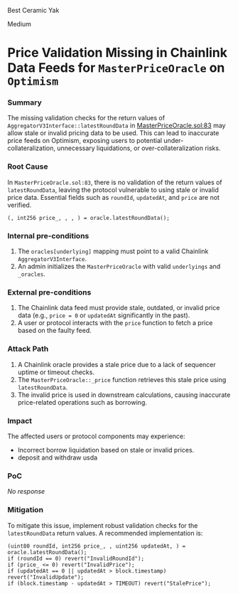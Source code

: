 Best Ceramic Yak

Medium

# Price Validation Missing in Chainlink Data Feeds for `MasterPriceOracle` on `Optimism`

### Summary

The missing validation checks for the return values of `AggregatorV3Interface::latestRoundData` in [MasterPriceOracle.sol:83](https://github.com/sherlock-audit/2024-11-autonomint/blob/0d324e04d4c0ca306e1ae4d4c65f0cb9d681751b/Blockchain/Blockchian/contracts/oracles/MasterPriceOracle.sol#L83) may allow stale or invalid pricing data to be used. This can lead to inaccurate price feeds on Optimism, exposing users to potential under-collateralization, unnecessary liquidations, or over-collateralization risks.

### Root Cause

In `MasterPriceOracle.sol:83`, there is no validation of the return values of `latestRoundData`, leaving the protocol vulnerable to using stale or invalid price data. Essential fields such as `roundId`, `updatedAt`, and `price` are not verified.

```solidity
(, int256 price_, , , ) = oracle.latestRoundData();
```


### Internal pre-conditions

1. The `oracles[underlying]` mapping must point to a valid Chainlink `AggregatorV3Interface`.
2. An admin initializes the `MasterPriceOracle` with valid `underlyings` and `_oracles`.

### External pre-conditions

1. The Chainlink data feed must provide stale, outdated, or invalid price data (e.g., `price = 0` or `updatedAt` significantly in the past).
2. A user or protocol interacts with the `price` function to fetch a price based on the faulty feed.

### Attack Path

1. A Chainlink oracle provides a stale price due to a lack of sequencer uptime or timeout checks.
2. The `MasterPriceOracle::_price` function retrieves this stale price using `latestRoundData`.
3. The invalid price is used in downstream calculations, causing inaccurate price-related operations such as borrowing.

### Impact

The affected users or protocol components may experience:
- Incorrect borrow liquidation based on stale or invalid prices.
- deposit and withdraw usda

### PoC

_No response_

### Mitigation

To mitigate this issue, implement robust validation checks for the `latestRoundData` return values. A recommended implementation is:

```solidity
(uint80 roundId, int256 price_, , uint256 updatedAt, ) = oracle.latestRoundData();
if (roundId == 0) revert("InvalidRoundId");
if (price_ <= 0) revert("InvalidPrice");
if (updatedAt == 0 || updatedAt > block.timestamp) revert("InvalidUpdate");
if (block.timestamp - updatedAt > TIMEOUT) revert("StalePrice");
```